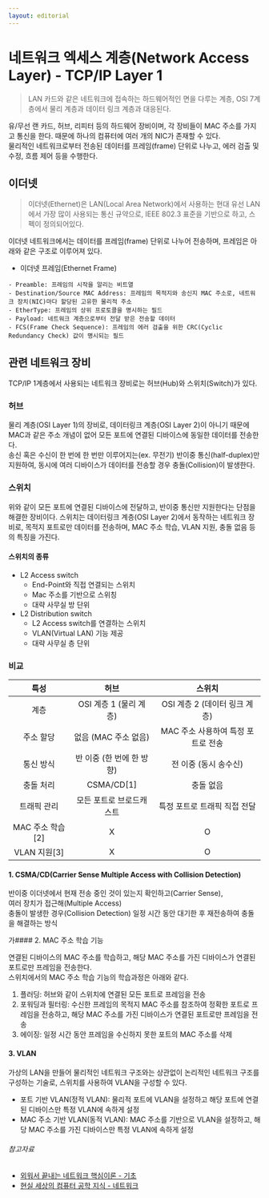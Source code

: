 ```yaml
---
layout: editorial
---
```


# 네트워크 엑세스 계층(Network Access Layer) - TCP/IP Layer 1

> LAN 카드와 같은 네트워크에 접속하는 하드웨어적인 면을 다루는 계층, OSI 7계층에서 물리 계층과 데이터 링크 계층과 대응된다.

유/무선 랜 카드, 허브, 리피터 등의 하드웨어 장비이며, 각 장비들이 MAC 주소를 가지고 통신을 한다. 때문에 하나의 컴퓨터에 여러 개의 NIC가 존재할 수 있다.  
물리적인 네트워크로부터 전송된 데이터를 프레임(frame) 단위로 나누고, 에러 검출 및 수정, 흐름 제어 등을 수행한다.

## 이더넷

> 이더넷(Ethernet)은 LAN(Local Area Network)에서 사용하는 현대 유선 LAN에서 가장 많이 사용되는 통신 규약으로, IEEE 802.3 표준을 기반으로 하고, 스펙이 정의되어있다.

이더넷 네트워크에서는 데이터를 프레임(frame) 단위로 나누어 전송하며, 프레임은 아래와 같은 구조로 이루어져 있다.

- 이더넷 프레임(Ethernet Frame)

```
- Preamble: 프레임의 시작을 알리는 비트열
- Destination/Source MAC Address: 프레임의 목적지와 송신지 MAC 주소로, 네트워크 장치(NIC)마다 할당된 고유한 물리적 주소
- EtherType: 프레임의 상위 프로토콜을 명시하는 필드
- Payload: 네트워크 계층으로부터 전달 받은 전송할 데이터
- FCS(Frame Check Sequence): 프레임의 에러 검출을 위한 CRC(Cyclic Redundancy Check) 값이 명시되는 필드
```

## 관련 네트워크 장비

TCP/IP 1계층에서 사용되는 네트워크 장비로는 허브(Hub)와 스위치(Switch)가 있다.

### 허브

물리 계층(OSI Layer 1)의 장비로, 데이터링크 계층(OSI Layer 2)이 아니기 때문에 MAC과 같은 주소 개념이 없어 모든 포트에 연결된 디바이스에 동일한 데이터를 전송한다.  
송신 혹은 수신이 한 번에 한 번만 이루어지는(ex. 무전기) 반이중 통신(half-duplex)만 지원하여, 동시에 여러 디바이스가 데이터를 전송할 경우 충돌(Collision)이 발생한다.

### 스위치

위와 같이 모든 포트에 연결된 디바이스에 전달하고, 반이중 통신만 지원한다는 단점을 해결한 장비이다.
스위치는 데이터링크 계층(OSI Layer 2)에서 동작하는 네트워크 장비로, 목적지 포트로만 데이터를 전송하며, MAC 주소 학습, VLAN 지원, 충돌 없음 등의 특징을 가진다.

#### 스위치의 종류

- L2 Access switch
    - End-Point와 직접 연결되는 스위치
    - Mac 주소를 기반으로 스위칭
    - 대략 사무실 방 단위
- L2 Distribution switch
    - L2 Access switch를 연결하는 스위치
    - VLAN(Virtual LAN) 기능 제공
    - 대략 사무실 층 단위

### 비교

|      특성      |        허브        |          스위치          |
|:------------:|:----------------:|:---------------------:|
|      계층      | OSI 계층 1 (물리 계층) | OSI 계층 2 (데이터 링크 계층)  |
|    주소 할당     |  없음 (MAC 주소 없음)  | MAC 주소 사용하여 특정 포트로 전송 |
|    통신 방식     | 반 이중 (한 번에 한 방향) |     전 이중 (동시 송수신)     |
|    충돌 처리     |    CSMA/CD[1]    |         충돌 없음         |
|    트래픽 관리    |  모든 포트로 브로드캐스트   |   특정 포트로 트래픽 직접 전달    |
| MAC 주소 학습[2] |        X         |           O           |
|  VLAN 지원[3]  |        X         |           O           |

#### 1. CSMA/CD(Carrier Sense Multiple Access with Collision Detection)

반이중 이더넷에서 현재 전송 중인 것이 있는지 확인하고(Carrier Sense),  
여러 장치가 접근해(Multiple Access)  
충돌이 발생한 경우(Collision Detection) 일정 시간 동안 대기한 후 재전송하여 충돌을 해결하는 방식

가#### 2. MAC 주소 학습 기능

연결된 디바이스의 MAC 주소를 학습하고, 해당 MAC 주소를 가진 디바이스가 연결된 포트로만 프레임을 전송한다.  
스위치에서의 MAC 주소 학습 기능의 학습과정은 아래와 같다.

1. 플러딩: 허브와 같이 스위치에 연결된 모든 포트로 프레임을 전송
2. 포워딩과 필터링: 수신한 프레임의 목적지 MAC 주소를 참조하여 정확한 포트로 프레임을 전송하고, 해당 MAC 주소를 가진 디바이스가 연결된 포트로만 프레임을 전송
3. 에이징: 일정 시간 동안 프레임을 수신하지 못한 포트의 MAC 주소를 삭제

#### 3. VLAN

가상의 LAN을 만들어 물리적인 네트워크 구조와는 상관없이 논리적인 네트워크 구조를 구성하는 기술로, 스위치를 사용하여 VLAN을 구성할 수 있다.

- 포트 기반 VLAN(정적 VLAN): 물리적 포트에 VLAN을 설정하고 해당 포트에 연결된 디바이스만 특정 VLAN에 속하게 설정
- MAC 주소 기반 VLAN(동적 VLAN): MAC 주소를 기반으로 VLAN을 설정하고, 해당 MAC 주소를 가진 디바이스만 특정 VLAN에 속하게 설정

###### 참고자료

- [외워서 끝내는 네트워크 핵심이론 - 기초](https://www.inflearn.com/course/네트워크-핵심이론-기초)
- [현실 세상의 컴퓨터 공학 지식 - 네트워크](https://fastcampus.co.kr/dev_online_newcomputer)